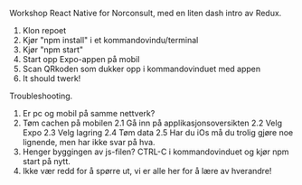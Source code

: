 Workshop React Native for Norconsult, med en liten dash intro av Redux.

1. Klon repoet
2. Kjør "npm install" i et kommandovindu/terminal
3. Kjør "npm start"
4. Start opp Expo-appen på mobil
5. Scan QRkoden som dukker opp i kommandovinduet med appen
6. It should twerk!



Troubleshooting.
1. Er pc og mobil på samme nettverk?
2. Tøm cachen på mobilen
 2.1 Gå inn på applikasjonsoversikten
 2.2 Velg Expo
 2.3 Velg lagring
 2.4 Tøm data
 2.5 Har du iOs må du trolig gjøre noe lignende, men har ikke svar på hva.
3. Henger byggingen av js-filen? CTRL-C i kommandovinduet og kjør npm start på nytt.
4. Ikke vær redd for å spørre ut, vi er alle her for å lære av hverandre!
